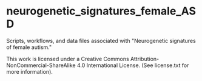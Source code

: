 # neurogenetic_signatures_female_ASD
Scripts, workflows, and data files associated with "Neurogenetic signatures of female autism."

This work is licensed under a Creative Commons Attribution-NonCommercial-ShareAlike 4.0 International License. (See license.txt for more information).
